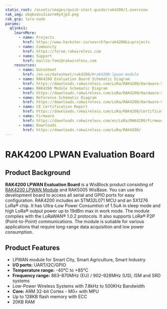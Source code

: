 ```yaml
---
static_root: /assets/images/quick-start-guide/rak4200/1.overview
rak_img: ebqbxdsu3iazrm9y4jp3.png
rak_grp: lora-node
params:
  qlinks1:
    learnMore:
      - name: Projects
        href: https://www.hackster.io/search?q=rak4200&i=projects
      - name: Community
        href: https://forum.rakwireless.com
      - name: Support
        href: mailto:fomi@rakwireless.com
    resources:
      - name: Datasheet
        href: /en-us/datasheet/rak4200/#rak4200-lpwan-module
      - name: RAK4200 Evaluation Board Schematic Diagram
        href: https://downloads.rakwireless.com/LoRa/RAK4200/Hardware-Specification/RAK4200_EVB_Schematic.pdf
      - name: RAK4200 Module Schematic Diagram
        href: https://downloads.rakwireless.com/LoRa/RAK4200/Hardware-Specification/RAK4200_Schematic.pdf
      - name: Reference Schematic Diagram
        href: https://downloads.rakwireless.com/LoRa/RAK4200/Hardware-Specification/RAK4200_Ref_Circuit.pdf
      - name: CE Certification Report
        href: https://downloads.rakwireless.com/LoRa/RAK4200/Certification-Report/
      - name: Firmware
        href: https://downloads.rakwireless.com/en/LoRa/RAK4200/Firmware/
      - name: Downloads
        href: https://downloads.rakwireless.com/LoRa/RAK4200/
---
```


# RAK4200 LPWAN Evaluation Board

<rk-img
  :src="`${$frontmatter.static_root}/ebqbxdsu3iazrm9y4jp3.png`"
  width="50%"
  figure-number="1"
  caption="RAK4200 LPWAN Evaluation Board"
/>

## Product Background

**RAK4200 LPWAN Evaluation Board** is a WisBlock product consisting of [RAK4200 LPWAN Module](https://store.rakwireless.com/products/rak4200-lora-module) and RAK5005 WisBase. You can use this development board to access all serial and GPIO ports for easy configuration. RAK4200 includes an STM32L071 MCU and an SX1276 LoRa® chip. It has Ultra-Low Power Consumtion of 1.5uA in sleep mode and high LoRa® output power up to 19dBm max in work mode. The module complies with the LoRaWAN® 1.0.2 protocols. It also supports LoRa® P2P (Point-to-Point) communications. The module is sutiable for various applications that require long-range data acquisition and low power consumption.

<rk-btn
  src="quick-start-guide.html"
  label="Set up Your RAK4200 LPWAN Evaluation Board"
/>

<rk-quick-links :params="$page.frontmatter.params.qlinks1" />

## Product Features

- LPWAN module for Smart City, Smart Agriculture, Smart Industry
- **I/O ports:** UART/I2C/GPIO
- **Temperature range:** -40°C to +85°C
- **Frequency range:** 863–870MHz (EU) / 902–928MHz (US), ISM and SRD systems
- Low-Power Wireless Systems with 7.8kHz to 500KHz Bandwidth
- **Core:** ARM 32-bit Cortex - M0+ with MPU
- Up to 128KB flash memory with ECC
- 20KB RAM
